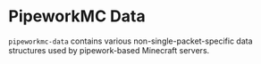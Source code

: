 # PipeworkMC Data
`pipeworkmc-data` contains various non-single-packet-specific data structures used by pipework-based Minecraft servers.
